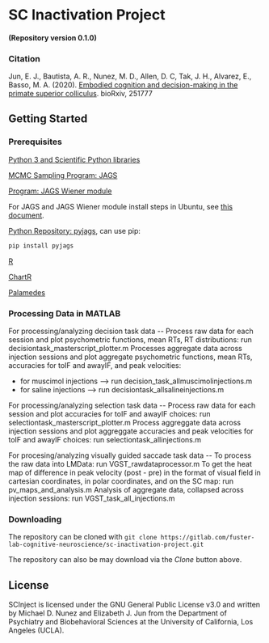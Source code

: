 # SC Inactivation Project
#### (Repository version 0.1.0)

### Citation

Jun, E. J., Bautista, A. R., Nunez, M. D., Allen, D. C, Tak, J. H., Alvarez, E., Basso, M. A. (2020). [Embodied cognition and decision-making in the primate superior colliculus](https://www.biorxiv.org/content/10.1101/2020.08.14.251777v1). bioRxiv, 251777

## Getting Started

### Prerequisites

[Python 3 and Scientific Python libraries](https://www.anaconda.com/products/individual)

[MCMC Sampling Program: JAGS](http://mcmc-jags.sourceforge.net/)

[Program: JAGS Wiener module](https://sourceforge.net/projects/jags-wiener/)

For JAGS and JAGS Wiener module install steps in Ubuntu, see [this document](https://github.com/mdnunez/pyhddmjags/blob/master/jags_wiener_ubuntu.md).

[Python Repository: pyjags](https://github.com/michaelnowotny/pyjags), can use pip:
```bash
pip install pyjags
```

[R](https://www.r-project.org/)

[ChartR](https://github.com/mailchand/CHaRTr)

[Palamedes](http://www.palamedestoolbox.org/)

### Processing Data in MATLAB
For processing/analyzing decision task data -- 
Process raw data for each session and plot psychometric functions, mean RTs, RT distributions: run decisiontask_masterscript_plotter.m
Processes aggregate data across injection sessions and plot aggregate psychometric functions, mean RTs, accuracies for toIF and awayIF, and peak velocities:
-	for muscimol injections --> run decision_task_allmuscimolinjections.m
-	for saline injections --> run decisiontask_allsalineinjections.m

For processing/analyzing selection task data -- 
Process raw data for each session and plot accuracies for toIF and awayIF choices: run selectiontask_masterscript_plotter.m
Process aggreggate data across injection sessions and plot aggreggate accuracies and peak velocities for toIF and awayIF choices: run selectiontask_allinjections.m

For procesing/analyzing visually guided saccade task data --
To process the raw data into LMData: run VGST_rawdataprocessor.m 
To get the heat map of difference in peak velocity (post - pre) in the format of visual field in cartesian coordinates, in polar coordinates, and on the SC map: run pv_maps_and_analysis.m
Analysis of aggregate data, collapsed across injection sessions: run VGST_task_all_injections.m



### Downloading

The repository can be cloned with `git clone https://gitlab.com/fuster-lab-cognitive-neuroscience/sc-inactivation-project.git`

The repository can also be may download via the _Clone_ button above.


## License

SCInject is licensed under the GNU General Public License v3.0 and written by Michael D. Nunez and Elizabeth J. Jun from the Department of Psychiatry and Biobehavioral Sciences at the University of California, Los Angeles (UCLA).

